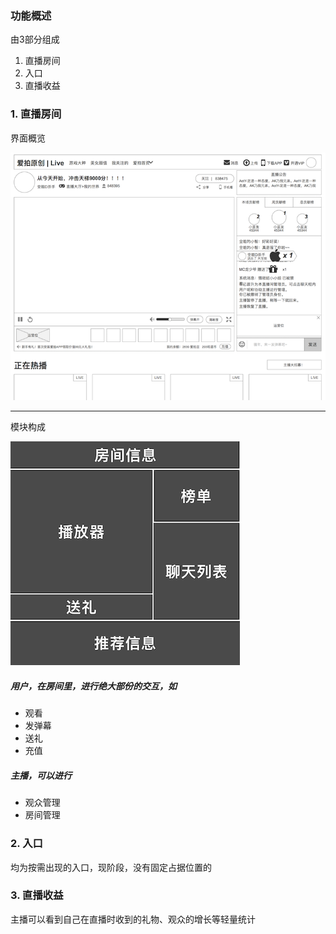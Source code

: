 ### 功能概述
由3部分组成

1. 直播房间
2. 入口
3. 直播收益


### 1. 直播房间
界面概览

![](img/all.png)

---

模块构成

![模块构成](img/module.png)

##### 用户，在房间里，进行绝大部份的交互，如

* 观看
* 发弹幕
* 送礼
* 充值

##### 主播，可以进行

* 观众管理
* 房间管理


### 2. 入口
均为按需出现的入口，现阶段，没有固定占据位置的


### 3. 直播收益
主播可以看到自己在直播时收到的礼物、观众的增长等轻量统计